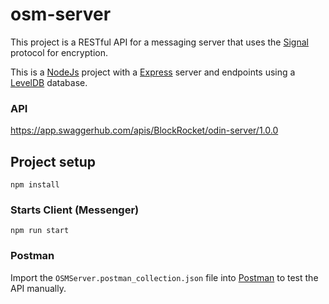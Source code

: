 # osm-server

This project is a RESTful API for a messaging server that uses the [Signal](https://github.com/signalapp) protocol for encryption.

This is a [NodeJs](https://nodejs.org/en/) project with a [Express](https://expressjs.com/) server and endpoints using a [LevelDB](http://leveldb.org/) database.

### API

https://app.swaggerhub.com/apis/BlockRocket/odin-server/1.0.0

## Project setup
```
npm install
```

### Starts Client (Messenger)
```
npm run start
```

### Postman

Import the `OSMServer.postman_collection.json` file into [Postman](https://www.getpostman.com/) to test the API manually.
